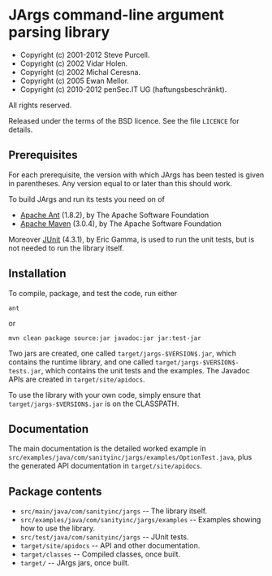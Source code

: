 JArgs command-line argument parsing library
===========================================

- Copyright (c) 2001-2012 Steve Purcell.
- Copyright (c) 2002      Vidar Holen.
- Copyright (c) 2002      Michal Ceresna.
- Copyright (c) 2005      Ewan Mellor.
- Copyright (c) 2010-2012 penSec.IT UG (haftungsbeschränkt).

All rights reserved.

Released under the terms of the BSD licence.  See the file `LICENCE` for
details.


Prerequisites
-------------

For each prerequisite, the version with which JArgs has been tested is given
in parentheses.  Any version equal to or later than this should work.

To build JArgs and run its tests you need on of

- [Apache Ant](http://ant.apache.org/) (1.8.2), by The Apache Software
  Foundation
- [Apache Maven](http://maven.apache.org/) (3.0.4), by The Apache Software
  Foundation

Moreover [JUnit](http://www.junit.org/) (4.3.1), by Eric Gamma, is used to run
the unit tests, but is not needed to run the library itself.


Installation
------------

To compile, package, and test the code, run either

    ant

or

    mvn clean package source:jar javadoc:jar jar:test-jar

Two jars are created, one called `target/jargs-$VERSION$.jar`, which contains
the runtime library, and one called `target/jargs-$VERSION$-tests.jar`, which
contains the unit tests and the examples.  The Javadoc APIs are created in
`target/site/apidocs`.

To use the library with your own code, simply ensure that
`target/jargs-$VERSION$.jar` is on the CLASSPATH.


Documentation
-------------

The main documentation is the detailed worked example in
`src/examples/java/com/sanityinc/jargs/examples/OptionTest.java`, plus the
generated API documentation in `target/site/apidocs`.


Package contents
----------------

- `src/main/java/com/sanityinc/jargs` -- The library itself.
- `src/examples/java/com/sanityinc/jargs/examples` -- Examples showing how to
  use the library.
- `src/test/java/com/sanityinc/jargs` -- JUnit tests.
- `target/site/apidocs` -- API and other documentation.
- `target/classes` -- Compiled classes, once built.
- `target/` -- JArgs jars, once built.
